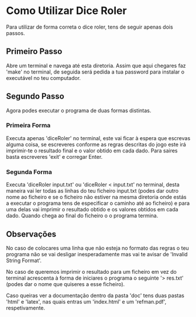 # Como Utilizar Dice Roler

Para utilizar de forma correta o dice roler, tens de seguir apenas dois passos.

## Primeiro Passo

Abre um terminal e navega até esta diretoria. Assim que aqui chegares faz 'make' no terminal, de seguida será pedida a tua password para instalar o executável no teu computador.

## Segundo Passo

Agora podes executar o programa de duas formas distintas.

### Primeira Forma

Executa apenas 'diceRoler' no terminal, este vai ficar à espera que escrevas alguma coisa, se escreveres conforme as regras descritas do jogo este irá imprimir-te o resultado final e o valor obtido em cada dado. Para saires basta escreveres 'exit' e corregar Enter.

### Segunda Forma

Executa 'diceRoler input.txt' ou 'diceRoler < input.txt' no terminal, desta maneira vai ler todas as linhas do teu ficheiro input.txt (podes dar outro nome ao ficheiro e se o ficheiro não estiver na mesma diretoria onde estás a executar o programa tens de especificar o caminho até ao ficheiro) e para uma delas vai imprimir o resultado obtido e os valores obtidos em cada dado. Quando chega ao final do ficheiro o o programa termina.

## Observações

No caso de colocares uma linha que não esteja no formato das regras o teu programa não se vai desligar inesperadamente mas vai te avisar de 'Invalid String Format'.

No caso de queremos imprimir o resultado para um ficheiro em vez do terminal acrescenta à forma de iniciares o programa o seguinte '> res.txt' (podes dar o nome que quiseres a esse ficheiro).

Caso queiras ver a documentação dentro da pasta 'doc' tens duas pastas 'html' e 'latex', nas quais entras um 'index.html' e um 'refman.pdf', respetivamente.
